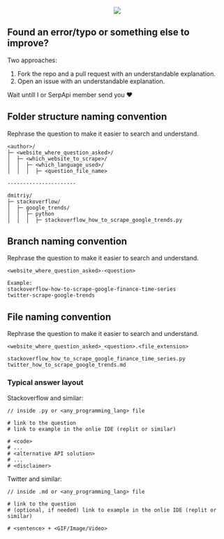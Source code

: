 <p align="center">
  <img src="https://user-images.githubusercontent.com/78694043/162031042-8720f7d9-c3f2-4081-8358-976255e80fd2.png" />
</p>

## Found an error/typo or something else to improve?

Two approaches:
1. Fork the repo and a pull request with an understandable explanation.
2. Open an issue with an understandable explanation.

Wait untill I or SerpApi member send you ❤️

## Folder structure naming convention

Rephrase the question to make it easier to search and understand.

```lang-none
<author>/
├─ <website_where_question_asked>/
│  ├─ <which_website_to_scrape>/
│  │  ├─ <which_language_used>/
│  │  │  ├─ <question_file_name>

----------------------

dmitriy/
├─ stackoverflow/
│  ├─ google_trends/
│  │  ├─ python
│  │  │  ├─ stackoverflow_how_to_scrape_google_trends.py
```

## Branch naming convention

Rephrase the question to make it easier to search and understand.

```lang-none
<website_where_question_asked>-<question>

Example:
stackoverflow-how-to-scrape-google-finance-time-series
twitter-scrape-google-trends
```

## File naming convention

Rephrase the question to make it easier to search and understand.

```lang-none
<website_where_question_asked>_<question>.<file_extension> 

stackoverflow_how_to_scrape_google_finance_time_series.py
twitter_how_to_scrape_google_trends.md
```

### Typical answer layout

Stackoverflow and similar:

```lang-none
// inside .py or <any_programming_lang> file

# link to the question
# link to example in the onlie IDE (replit or similar)

# <code>
# ...
# <alternative API solution>
# ...
# <disclaimer> 
```

Twitter and similar:

```lang-none
// inside .md or <any_programming_lang> file

# link to the question
# (optional, if needed) link to example in the onlie IDE (replit or similar)

# <sentence> + <GIF/Image/Video>
```
